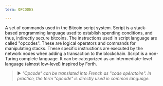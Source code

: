 ```yaml
---
term: OPCODES

---
```

A set of commands used in the Bitcoin script system. Script is a stack-based programming language used to establish spending conditions, and thus, indirectly secure bitcoins. The instructions used in script language are called "opcodes". These are logical operators and commands for manipulating stacks. These specific instructions are executed by the network nodes when adding a transaction to the blockchain. Script is a non-Turing complete language. It can be categorized as an intermediate-level language (almost low-level) inspired by Forth.

> ► *"Opcode" can be translated into French as "code opératoire". In practice, the term "opcode" is directly used in common language.*